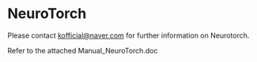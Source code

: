 # NeuroTorch

Please contact kofficial@naver.com for further information on Neurotorch.

Refer to the attached Manual_NeuroTorch.doc
